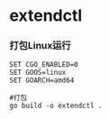 # extendctl

### 打包Linux运行
```
SET CGO_ENABLED=0
SET GOOS=linux
SET GOARCH=amd64
 
#打包
go build -o extendctl .
```
